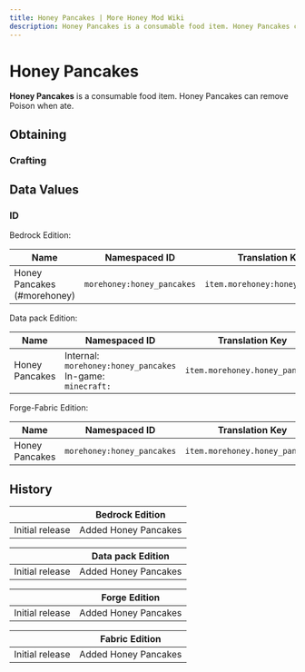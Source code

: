 ```yaml
---
title: Honey Pancakes | More Honey Mod Wiki
description: Honey Pancakes is a consumable food item. Honey Pancakes can remove Poison when ate.
---
```


# Honey Pancakes

**Honey Pancakes** is a consumable food item. Honey Pancakes can remove Poison when ate.

## Obtaining

### Crafting

<ShapedRecipe
a1="morefood:butter" b1="" c1=""
a2="honey_bottle" b2="" c2=""
a3="morefood:pancakes" b3="" c3=""
output="morehoney:honey_pancakes"/>

## Data Values

### ID

Bedrock Edition:

| Name                        | Namespaced ID              | Translation Key                 |
| --------------------------- | -------------------------- | ------------------------------- |
| Honey Pancakes (#morehoney) | `morehoney:honey_pancakes` | `item.morehoney:honey_pancakes` |

Data pack Edition:

| Name           | Namespaced ID                                                       | Translation Key                 |
| -------------- | ------------------------------------------------------------------- | ------------------------------- |
| Honey Pancakes | Internal:<br>`morehoney:honey_pancakes`<br>In-game:<br>`minecraft:` | `item.morehoney.honey_pancakes` |

Forge-Fabric Edition:

| Name           | Namespaced ID              | Translation Key                 |
| -------------- | -------------------------- | ------------------------------- |
| Honey Pancakes | `morehoney:honey_pancakes` | `item.morehoney.honey_pancakes` |

## History

|                 | Bedrock Edition      |
| --------------- | -------------------- |
| Initial release | Added Honey Pancakes |

|                 | Data pack Edition    |
| --------------- | -------------------- |
| Initial release | Added Honey Pancakes |

|                 | Forge Edition        |
| --------------- | -------------------- |
| Initial release | Added Honey Pancakes |

|                 | Fabric Edition       |
| --------------- | -------------------- |
| Initial release | Added Honey Pancakes |
